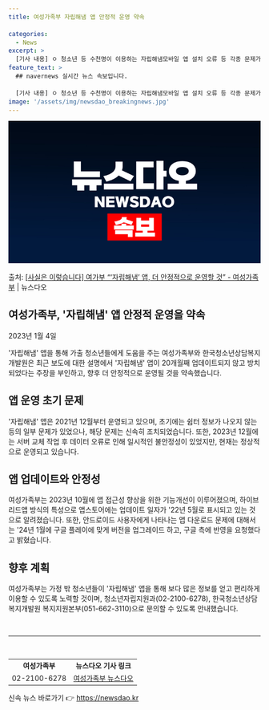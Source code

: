 ```yaml
---
title: 여성가족부 자립해냄 앱 안정적 운영 약속

categories:
  - News
excerpt: >
  [기사 내용] ㅇ 청소년 등 수천명이 이용하는 자립해냄모바일 앱 설치 오류 등 각종 문제가 장기간 발생해왔지…
feature_text: >
  ## navernews 실시간 뉴스 속보입니다.

  [기사 내용] ㅇ 청소년 등 수천명이 이용하는 자립해냄모바일 앱 설치 오류 등 각종 문제가 장기간 발생해왔지…
image: '/assets/img/newsdao_breakingnews.jpg'
---
```


![뉴스다오 속보](/assets/img/newsdao_breakingnews.jpg)

<p>출처: <a href="https://newsdao.kr/2941" rel="dofollow">[사실은 이렇습니다] 여가부 “‘자립해냄’ 앱, 더 안정적으로 운영할 것” - 여성가족부</a> | 뉴스다오</p>

<h2>여성가족부, '자립해냄' 앱 안정적 운영을 약속</h2>
<p data-ke-size="size16">2023년 1월 4일</p>
<p>'자립해냄' 앱을 통해 가출 청소년들에게 도움을 주는 여성가족부와 한국청소년상담복지개발원은 최근 보도에 대한 설명에서 '자립해냄' 앱이 20개월째 업데이트되지 않고 방치되었다는 주장을 부인하고, 향후 더 안정적으로 운영될 것을 약속했습니다.</p>

<h2 data-ke-size="size24">앱 운영 초기 문제</h2>
<p>'자립해냄' 앱은 2021년 12월부터 운영되고 있으며, 초기에는 쉼터 정보가 나오지 않는 등의 일부 문제가 있었으나, 해당 문제는 신속히 조치되었습니다. 또한, 2023년 12월에는 서버 교체 작업 후 데이터 오류로 인해 일시적인 불안정성이 있었지만, 현재는 정상적으로 운영되고 있습니다.</p>

<h2 data-ke-size="size24">앱 업데이트와 안정성</h2>
<p>여성가족부는 2023년 10월에 앱 접근성 향상을 위한 기능개선이 이루어졌으며, 하이브리드앱 방식의 특성으로 앱스토어에는 업데이트 일자가 '22년 5월로 표시되고 있는 것으로 알려졌습니다. 또한, 안드로이드 사용자에게 나타나는 앱 다운로드 문제에 대해서는 '24년 1월에 구글 플레이에 맞게 버전을 업그레이드 하고, 구글 측에 반영을 요청했다고 밝혔습니다.</p>

<h2 data-ke-size="size24">향후 계획</h2>
<p>여성가족부는 가정 밖 청소년들이 '자립해냄' 앱을 통해 보다 많은 정보를 얻고 편리하게 이용할 수 있도록 노력할 것이며, 청소년자립지원과(02-2100-6278), 한국청소년상담복지개발원 복지지원본부(051-662-3110)으로 문의할 수 있도록 안내했습니다.</p>

<p data-ke-size="size16">&nbsp;</p>
<hr>
<p data-ke-size="size16">&nbsp;</p>

<table style="width: 100%;">
<tbody>
<tr>
<td style="text-align: center; height: 17px;"><b>여성가족부</b></td>
<td style="text-align: center; height: 17px;"><b>뉴스다오 기사 링크</b></td>
</tr>
<tr>
<td style="text-align: center; height: 17px;">02-2100-6278</td>
<td style="text-align: center; height: 17px;"><a href="https://newsdao.kr/2941">여성가족부 뉴스다오</a></td>
</tr>
</tbody>
</table>
 

신속 뉴스 바로가기 👉 <a href="https://newsdao.kr" rel="dofollow">https://newsdao.kr</a>



